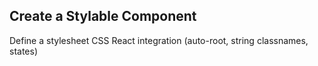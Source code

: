 ## Create a Stylable Component

Define a stylesheet CSS
React integration (auto-root, string classnames, states)
